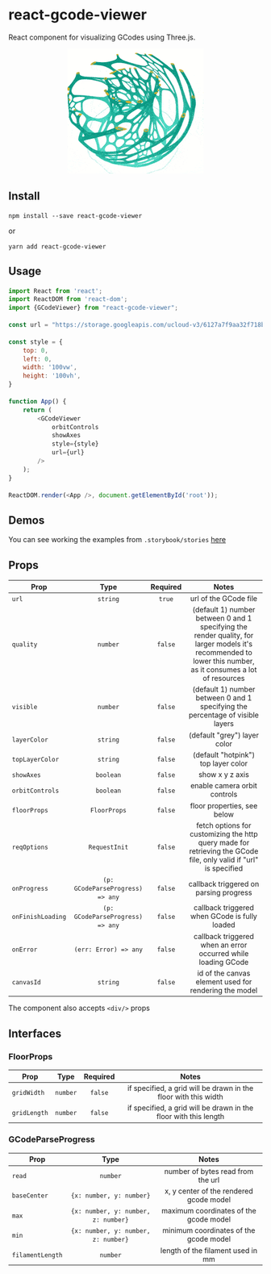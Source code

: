 # react-gcode-viewer

React component for visualizing GCodes using Three.js.

<p align="center">
    <img src="docs/demo.gif">
</p>

## Install

```shell
npm install --save react-gcode-viewer
```
or
```shell
yarn add react-gcode-viewer
```

## Usage

```js
import React from 'react';
import ReactDOM from 'react-dom';
import {GCodeViewer} from "react-gcode-viewer";

const url = "https://storage.googleapis.com/ucloud-v3/6127a7f9aa32f718b8c1ab4f.gcode"

const style = {
    top: 0,
    left: 0,
    width: '100vw',
    height: '100vh',
}

function App() {
    return (
        <GCodeViewer
            orbitControls
            showAxes
            style={style}
            url={url}
        />
    );
}

ReactDOM.render(<App />, document.getElementById('root'));
```
## Demos

You can see working the examples from `.storybook/stories` [here](https://gabotechs.github.io/react-gcode-viewer)

## Props

| Prop                       | Type                       | Required     | Notes                                                                                                                                                                                       |
| ----------------------     | :------------------------: | :----------: | :----------------------------------------------------------:                                                                                                                                |
| `url`                      | `string`                   | `true`       | url of the GCode file |
| `quality`                  | `number`                   | `false`      | (default 1) number between 0 and 1 specifying the render quality, for larger models it's recommended to lower this number, as it consumes a lot of resources |
| `visible`                  | `number`                   | `false`      | (default 1) number between 0 and 1 specifying the percentage of visible layers |
| `layerColor`               | `string`                   | `false`      | (default "grey") layer color |
| `topLayerColor`            | `string`                   | `false`      | (default "hotpink") top layer color |
| `showAxes`                 | `boolean`                  | `false`      | show x y z axis |
| `orbitControls`            | `boolean`                  | `false`      | enable camera orbit controls|
| `floorProps`               | `FloorProps`               | `false`      | floor properties, see below |
| `reqOptions`               | `RequestInit`              | `false`      | fetch options for customizing the http query made for retrieving the GCode file, only valid if "url" is specified |
| `onProgress`               | `(p: GCodeParseProgress) => any` | `false`| callback triggered on parsing progress |
| `onFinishLoading`          | `(p: GCodeParseProgress) => any` | `false`| callback triggered when GCode is fully loaded |
| `onError`                  | `(err: Error) => any`      | `false`      | callback triggered when an error occurred while loading GCode|
| `canvasId`                 | `string`                   | `false`      | id of the canvas element used for rendering the model |

The component also accepts ```<div/>``` props

## Interfaces

### FloorProps
| Prop                       | Type                       | Required     | Notes                                                                                                                                                                                       |
| ----------------------     | :------------------------: | :----------: | :----------------------------------------------------------:                                                                                                                                |
| `gridWidth`                | `number`                   | `false`      | if specified, a grid will be drawn in the floor with this width |
| `gridLength`               | `number`                   | `false`      | if specified, a grid will be drawn in the floor with this length |

### GCodeParseProgress
| Prop                       | Type                       | Notes                                                                                                                                                                                       |
| ----------------------     | :------------------------: | :----------------------------------------------------------:                                                                                                                                |
| `read`                     | `number`                   | number of bytes read from the url |
| `baseCenter`               | `{x: number, y: number}`   | x, y center of the rendered gcode model |
| `max`                      | `{x: number, y: number, z: number}` | maximum coordinates of the gcode model |
| `min`                      | `{x: number, y: number, z: number}` | minimum coordinates of the gcode model |
| `filamentLength`           | `number`                   | length of the filament used in mm |
